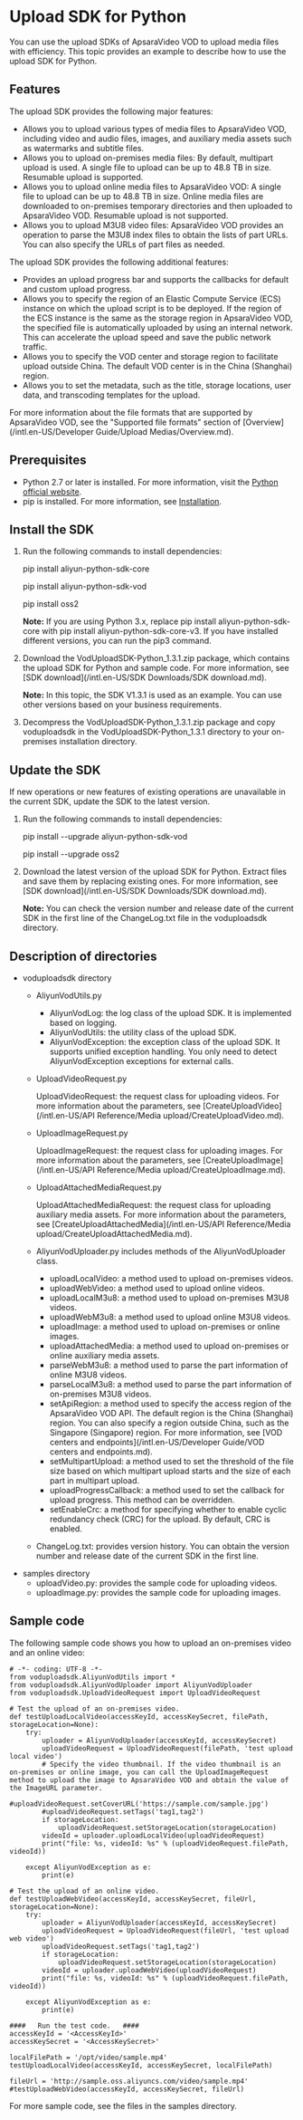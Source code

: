 # Upload SDK for Python

You can use the upload SDKs of ApsaraVideo VOD to upload media files with efficiency. This topic provides an example to describe how to use the upload SDK for Python.

## Features

The upload SDK provides the following major features:

-   Allows you to upload various types of media files to ApsaraVideo VOD, including video and audio files, images, and auxiliary media assets such as watermarks and subtitle files.
-   Allows you to upload on-premises media files: By default, multipart upload is used. A single file to upload can be up to 48.8 TB in size. Resumable upload is supported.
-   Allows you to upload online media files to ApsaraVideo VOD: A single file to upload can be up to 48.8 TB in size. Online media files are downloaded to on-premises temporary directories and then uploaded to ApsaraVideo VOD. Resumable upload is not supported.
-   Allows you to upload M3U8 video files: ApsaraVideo VOD provides an operation to parse the M3U8 index files to obtain the lists of part URLs. You can also specify the URLs of part files as needed.

The upload SDK provides the following additional features:

-   Provides an upload progress bar and supports the callbacks for default and custom upload progress.
-   Allows you to specify the region of an Elastic Compute Service \(ECS\) instance on which the upload script is to be deployed. If the region of the ECS instance is the same as the storage region in ApsaraVideo VOD, the specified file is automatically uploaded by using an internal network. This can accelerate the upload speed and save the public network traffic.
-   Allows you to specify the VOD center and storage region to facilitate upload outside China. The default VOD center is in the China \(Shanghai\) region.
-   Allows you to set the metadata, such as the title, storage locations, user data, and transcoding templates for the upload.

For more information about the file formats that are supported by ApsaraVideo VOD, see the "Supported file formats" section of [Overview](/intl.en-US/Developer Guide/Upload Medias/Overview.md).

## Prerequisites

-   Python 2.7 or later is installed. For more information, visit the [Python official website](https://www.python.org/).
-   pip is installed. For more information, see [Installation](https://pip.pypa.io/en/stable/installing).

## Install the SDK

1.  Run the following commands to install dependencies:

    pip install aliyun-python-sdk-core

    pip install aliyun-python-sdk-vod

    pip install oss2

    **Note:** If you are using Python 3.x, replace pip install aliyun-python-sdk-core with pip install aliyun-python-sdk-core-v3. If you have installed different versions, you can run the pip3 command.

2.  Download the VodUploadSDK-Python\_1.3.1.zip package, which contains the upload SDK for Python and sample code. For more information, see [SDK download](/intl.en-US/SDK Downloads/SDK download.md).

    **Note:** In this topic, the SDK V1.3.1 is used as an example. You can use other versions based on your business requirements.

3.  Decompress the VodUploadSDK-Python\_1.3.1.zip package and copy voduploadsdk in the VodUploadSDK-Python\_1.3.1 directory to your on-premises installation directory.


## Update the SDK

If new operations or new features of existing operations are unavailable in the current SDK, update the SDK to the latest version.

1.  Run the following commands to install dependencies:

    pip install --upgrade aliyun-python-sdk-vod

    pip install --upgrade oss2

2.  Download the latest version of the upload SDK for Python. Extract files and save them by replacing existing ones. For more information, see [SDK download](/intl.en-US/SDK Downloads/SDK download.md).

    **Note:** You can check the version number and release date of the current SDK in the first line of the ChangeLog.txt file in the voduploadsdk directory.


## Description of directories

-   voduploadsdk directory
    -   AliyunVodUtils.py
        -   AliyunVodLog: the log class of the upload SDK. It is implemented based on logging.
        -   AliyunVodUtils: the utility class of the upload SDK.
        -   AliyunVodException: the exception class of the upload SDK. It supports unified exception handling. You only need to detect AliyunVodException exceptions for external calls.
    -   UploadVideoRequest.py

        UploadVideoRequest: the request class for uploading videos. For more information about the parameters, see [CreateUploadVideo](/intl.en-US/API Reference/Media upload/CreateUploadVideo.md).

    -   UploadImageRequest.py

        UploadImageRequest: the request class for uploading images. For more information about the parameters, see [CreateUploadImage](/intl.en-US/API Reference/Media upload/CreateUploadImage.md).

    -   UploadAttachedMediaRequest.py

        UploadAttachedMediaRequest: the request class for uploading auxiliary media assets. For more information about the parameters, see [CreateUploadAttachedMedia](/intl.en-US/API Reference/Media upload/CreateUploadAttachedMedia.md).

    -   AliyunVodUploader.py includes methods of the AliyunVodUploader class.
        -   uploadLocalVideo: a method used to upload on-premises videos.
        -   uploadWebVideo: a method used to upload online videos.
        -   uploadLocalM3u8: a method used to upload on-premises M3U8 videos.
        -   uploadWebM3u8: a method used to upload online M3U8 videos.
        -   uploadImage: a method used to upload on-premises or online images.
        -   uploadAttachedMedia: a method used to upload on-premises or online auxiliary media assets.
        -   parseWebM3u8: a method used to parse the part information of online M3U8 videos.
        -   parseLocalM3u8: a method used to parse the part information of on-premises M3U8 videos.
        -   setApiRegion: a method used to specify the access region of the ApsaraVideo VOD API. The default region is the China \(Shanghai\) region. You can also specify a region outside China, such as the Singapore \(Singapore\) region. For more information, see [VOD centers and endpoints](/intl.en-US/Developer Guide/VOD centers and endpoints.md).
        -   setMultipartUpload: a method used to set the threshold of the file size based on which multipart upload starts and the size of each part in multipart upload.
        -   uploadProgressCallback: a method used to set the callback for upload progress. This method can be overridden.
        -   setEnableCrc: a method for specifying whether to enable cyclic redundancy check \(CRC\) for the upload. By default, CRC is enabled.
    -   ChangeLog.txt: provides version history. You can obtain the version number and release date of the current SDK in the first line.
-   samples directory
    -   uploadVideo.py: provides the sample code for uploading videos.
    -   uploadImage.py: provides the sample code for uploading images.

## Sample code

The following sample code shows you how to upload an on-premises video and an online video:

```
# -*- coding: UTF-8 -*-
from voduploadsdk.AliyunVodUtils import *
from voduploadsdk.AliyunVodUploader import AliyunVodUploader
from voduploadsdk.UploadVideoRequest import UploadVideoRequest 

# Test the upload of an on-premises video.
def testUploadLocalVideo(accessKeyId, accessKeySecret, filePath, storageLocation=None):
    try:
        uploader = AliyunVodUploader(accessKeyId, accessKeySecret)
        uploadVideoRequest = UploadVideoRequest(filePath, 'test upload local video')
        # Specify the video thumbnail. If the video thumbnail is an on-premises or online image, you can call the UploadImageRequest method to upload the image to ApsaraVideo VOD and obtain the value of the ImageURL parameter.
        #uploadVideoRequest.setCoverURL('https://sample.com/sample.jpg')  
        #uploadVideoRequest.setTags('tag1,tag2')
        if storageLocation:
            uploadVideoRequest.setStorageLocation(storageLocation)
        videoId = uploader.uploadLocalVideo(uploadVideoRequest)
        print("file: %s, videoId: %s" % (uploadVideoRequest.filePath, videoId))
        
    except AliyunVodException as e:
        print(e)
 
# Test the upload of an online video.
def testUploadWebVideo(accessKeyId, accessKeySecret, fileUrl, storageLocation=None):
    try:
        uploader = AliyunVodUploader(accessKeyId, accessKeySecret)
        uploadVideoRequest = UploadVideoRequest(fileUrl, 'test upload web video')
        uploadVideoRequest.setTags('tag1,tag2')
        if storageLocation:
            uploadVideoRequest.setStorageLocation(storageLocation)
        videoId = uploader.uploadWebVideo(uploadVideoRequest)
        print("file: %s, videoId: %s" % (uploadVideoRequest.filePath, videoId))
        
    except AliyunVodException as e:
        print(e)

####   Run the test code.   ####   
accessKeyId = '<AccessKeyId>'
accessKeySecret = '<AccessKeySecret>'

localFilePath = '/opt/video/sample.mp4'
testUploadLocalVideo(accessKeyId, accessKeySecret, localFilePath)

fileUrl = 'http://sample.oss.aliyuncs.com/video/sample.mp4'
#testUploadWebVideo(accessKeyId, accessKeySecret, fileUrl)
```

For more sample code, see the files in the samples directory.

